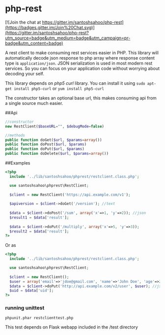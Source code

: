 php-rest
========

[![Join the chat at https://gitter.im/santoshsahoo/php-rest](https://badges.gitter.im/Join%20Chat.svg)](https://gitter.im/santoshsahoo/php-rest?utm_source=badge&utm_medium=badge&utm_campaign=pr-badge&utm_content=badge)

A rest client to make consuming rest services easier in PHP. This library will automatically decode json response to php array where response content type is `application/json`. JSON serialization is used in most modern rest services. So you can focus on your application code without worrying about decoding your self.

This library depends on *php5 curl* library. You can install it using `sudo apt-get install php5-curl` or `yum install php5-curl`

The constructor takes an optional base url, this makes consuming api from a single source much easier.

##Api
```php
//constructor
new RestClient($baseURL="", $debugMode=false)

//methods
public function doGet($url, $params=array())
public function doPost($url, $params)
public function doPut($url, $params)
public function doDelete($url, $params=array())
```

##Examples

```php
<?php
  include '../lib/santoshsahoo/phprest/restclient.class.php';

  use santoshsahoo\phprest\RestClient;
     
  $client = new RestClient('https://api.example.com/v1');
  
  $apiversion = $client->doGet('/version'); //text
  
  $data = $client->doPost('/sum', array('x'=>1, 'y'=>2)); //json
  $result1 = $data['result'];
    
  $data = $client->doPut('/multiply', array('x'=>5, 'y'=>3));
  $result2 = $data['result'];
?>
```

Or as

```php
<?php
  include '../lib/santoshsahoo/phprest/restclient.class.php';

  use santoshsahoo\phprest\RestClient;
     
  $client = new RestClient();
  $user = array('email'=>'jdoe@gmail.com', 'name'=>'John Doe', 'age'=>25);
  $data = $client->doPut('http://api.example.com/v2/user', $user); //json
  $uid = $data['uid'];
?>
```

### running unittest
`phpunit.phar restclienttest.php`

This test depends on Flask webapp included in the /test directory
